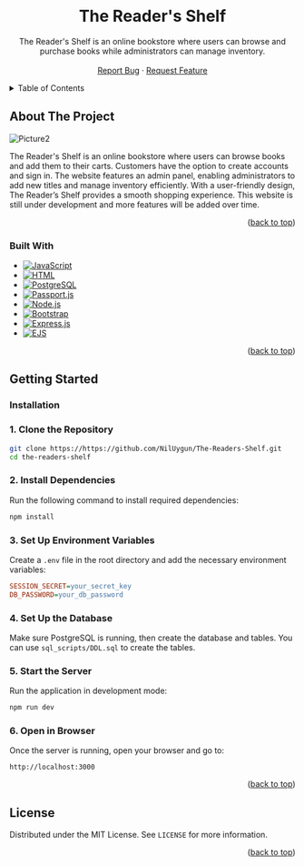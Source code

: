 <!-- Improved compatibility of back to top link: See: https://github.com/othneildrew/Best-README-Template/pull/73 -->
<a id="readme-top"></a>

<!-- PROJECT LOGO -->
<br />
<div align="center">

<h1 align="center">The Reader's Shelf</h1>

  <p align="center">
    The Reader's Shelf is an online bookstore where users can browse and purchase books while administrators can manage inventory. 
    <br />
    <br />
    <!-- <a href="https://github.com/github_username/repo_name">View Demo</a> -->
    <!-- &middot; -->
    <a href="https://https://github.com/NilUygun/The-Readers-Shelf/issues/new?labels=bug&template=bug-report---.md">Report Bug</a>
    &middot;
    <a href="https://https://github.com/NilUygun/The-Readers-Shelf/issues/new?labels=enhancement&template=feature-request---.md">Request Feature</a>
  </p>
</div>



<!-- TABLE OF CONTENTS -->
<details>
  <summary>Table of Contents</summary>
  <ol>
    <li>
      <a href="#about-the-project">About The Project</a>
      <ul>
        <li><a href="#built-with">Built With</a></li>
      </ul>
    </li>
    <li>
      <a href="#getting-started">Getting Started</a>
      <ul>
        <li><a href="#prerequisites">Prerequisites</a></li>
        <li><a href="#installation">Installation</a></li>
      </ul>
    </li>
    <li><a href="#usage">Usage</a></li>
    <li><a href="#license">License</a></li>
  </ol>
</details>



<!-- ABOUT THE PROJECT -->
## About The Project

![Picture2](https://github.com/user-attachments/assets/1c6b4e6c-513f-4051-bf94-d124df905307)

The Reader's Shelf is an online bookstore where users can browse books and add them to their carts. Customers have the option to create accounts and sign in. The website features an admin panel, enabling administrators to add new titles and manage inventory efficiently. With  a user-friendly design, The Reader’s Shelf provides a smooth shopping experience. This website is still under development and more features will be  added over time.

<p align="right">(<a href="#readme-top">back to top</a>)</p>



### Built With

* [![JavaScript][JavaScript.com]][JavaScript-url]
* [![HTML][HTML.com]][HTML-url]
* [![PostgreSQL][PostgreSQL.com]][PostgreSQL-url]
* [![Passport.js][Passport.js.com]][Passport.js-url]
* [![Node.js][Node.js.com]][Node.js-url]
* [![Bootstrap][Bootstrap.com]][Bootstrap-url]
* [![Express.js][Express.js.com]][Express.js-url]
* [![EJS][EJS.com]][EJS-url]

<p align="right">(<a href="#readme-top">back to top</a>)</p>

<!-- GETTING STARTED -->
## Getting Started

### Installation

### 1. Clone the Repository
```sh
git clone https://https://github.com/NilUygun/The-Readers-Shelf.git
cd the-readers-shelf
```

### 2. Install Dependencies
Run the following command to install required dependencies:
```sh
npm install
```

### 3. Set Up Environment Variables
Create a `.env` file in the root directory and add the necessary environment variables:
```ini
SESSION_SECRET=your_secret_key
DB_PASSWORD=your_db_password
```

### 4. Set Up the Database
Make sure PostgreSQL is running, then create the database and tables. You can use `sql_scripts/DDL.sql` to create the tables.

### 5. Start the Server
Run the application in development mode:
```sh
npm run dev
```

### 6. Open in Browser
Once the server is running, open your browser and go to:
```
http://localhost:3000
```

<p align="right">(<a href="#readme-top">back to top</a>)</p>

<!-- LICENSE -->
## License

Distributed under the MIT License. See `LICENSE` for more information.

<p align="right">(<a href="#readme-top">back to top</a>)</p>

<!-- MARKDOWN LINKS & IMAGES -->
<!-- https://www.markdownguide.org/basic-syntax/#reference-style-links -->
[contributors-shield]: https://img.shields.io/github/contributors/github_username/repo_name.svg?style=for-the-badge
[contributors-url]: https://github.com/github_username/repo_name/graphs/contributors
[forks-shield]: https://img.shields.io/github/forks/github_username/repo_name.svg?style=for-the-badge
[forks-url]: https://github.com/github_username/repo_name/network/members
[stars-shield]: https://img.shields.io/github/stars/github_username/repo_name.svg?style=for-the-badge
[stars-url]: https://github.com/github_username/repo_name/stargazers
[issues-shield]: https://img.shields.io/github/issues/github_username/repo_name.svg?style=for-the-badge
[issues-url]: https://github.com/github_username/repo_name/issues
[license-shield]: https://img.shields.io/github/license/github_username/repo_name.svg?style=for-the-badge
[license-url]: https://github.com/github_username/repo_name/blob/master/LICENSE.txt
[linkedin-shield]: https://img.shields.io/badge/-LinkedIn-black.svg?style=for-the-badge&logo=linkedin&colorB=555
[linkedin-url]: https://linkedin.com/in/linkedin_username
[product-screenshot]: images/screenshot.png
[JavaScript.com]: https://img.shields.io/badge/JavaScript-F7DF1E?style=for-the-badge&logo=javascript&logoColor=black
[JavaScript-url]: https://developer.mozilla.org/en-US/docs/Web/JavaScript
[HTML.com]: https://img.shields.io/badge/HTML5-E34F26?style=for-the-badge&logo=html5&logoColor=white
[HTML-url]: https://developer.mozilla.org/en-US/docs/Web/HTML
[PostgreSQL.com]: https://img.shields.io/badge/PostgreSQL-336791?style=for-the-badge&logo=postgresql&logoColor=white
[PostgreSQL-url]: https://www.postgresql.org/
[Passport.js.com]: https://img.shields.io/badge/Passport.js-34E27A?style=for-the-badge&logo=passport&logoColor=white
[Passport.js-url]: http://www.passportjs.org/
[Node.js.com]: https://img.shields.io/badge/Node.js-339933?style=for-the-badge&logo=node.js&logoColor=white
[Node.js-url]: https://nodejs.org/
[Bootstrap.com]: https://img.shields.io/badge/Bootstrap-563D7C?style=for-the-badge&logo=bootstrap&logoColor=white
[Bootstrap-url]: https://getbootstrap.com
[Express.js.com]: https://img.shields.io/badge/Express.js-000000?style=for-the-badge&logo=express&logoColor=white
[Express.js-url]: https://expressjs.com/
[EJS.com]: https://img.shields.io/badge/EJS-8A2BE2?style=for-the-badge&logo=ejs&logoColor=white
[EJS-url]: https://ejs.co/
